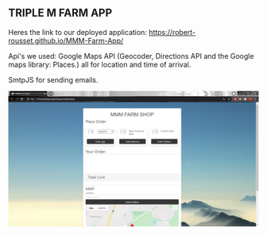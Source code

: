 ## TRIPLE M FARM APP

Heres the link to our deployed application: https://robert-rousset.github.io/MMM-Farm-App/

Api's we used:  Google Maps API (Geocoder, Directions API and the Google maps library: Places.) all for location and time of arrival.

SmtpJS for sending emails.

![Sreenshot](./Images/Screenshot.png)
